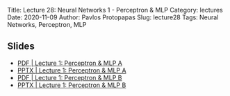 Title: Lecture 28: Neural Networks 1 - Perceptron & MLP
Category: lectures
Date: 2020-11-09
Author: Pavlos Protopapas
Slug: lecture28
Tags: Neural Networks, Perceptron, MLP


## Slides
- [PDF | Lecture 1: Perceptron & MLP A]({attach}slides/Lecture28-PerceptronMLP-partA.pdf)
- [PPTX | Lecture 1: Perceptron & MLP A]({attach}slides/Lecture28-PerceptronMLP-partA.pptx)
- [PDF | Lecture 1: Perceptron & MLP B]({attach}slides/Lecture28-PerceptronMLP-partB.pdf)
- [PPTX | Lecture 1: Perceptron & MLP B]({attach}slides/Lecture28-PerceptronMLP-partB.pptx)
